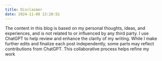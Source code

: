 ```yaml
---
title: Disclaimer
date: 2024-11-08 13:28:52
---
```


The content in this blog is based on my personal thoughts, ideas, and experiences, and is not related to or influenced by any third party. I use ChatGPT to help review and enhance the clarity of my writing. While I make further edits and finalize each post independently, some parts may reflect contributions from ChatGPT. This collaborative process helps refine my work